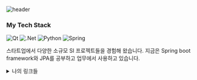 ![header](https://capsule-render.vercel.app/api?type=wave&color=auto&height=300&section=header&text=Hi%20There~&fontSize=90)

### My Tech Stack
![Qt](https://img.shields.io/badge/Qt-%23217346.svg?style=for-the-badge&logo=Qt&logoColor=white)
![.Net](https://img.shields.io/badge/.NET-5C2D91?style=for-the-badge&logo=.net&logoColor=white)
![Python](https://img.shields.io/badge/python-%2314354C.svg?style=for-the-badge&logo=python&logoColor=white)
![Spring](https://img.shields.io/badge/spring-%236DB33F.svg?style=for-the-badge&logo=spring&logoColor=white)

스타트업에서 다양한 소규모 SI 프로젝트들을 경험해 왔습니다. 지금은 Spring boot framework와 JPA를 공부하고 업무에서 사용하고 있습니다.

<details>
<summary>나의 링크들</summary>
<div markdown="1">
  
[My velog](https://velog.io/@kkywalk2)
  
[Linked In](https://www.linkedin.com/in/ki-young-kwon-168381193/)
  
[My blog](http://cnt2020.hopto.org:9000/blog/)

</div>
</details>
